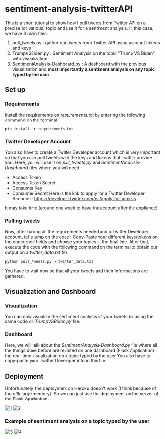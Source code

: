 # sentiment-analysis-twitterAPI
This is a short tutorial to show how I pull tweets from Twitter API on a precise (or various) topic and use it for a sentiment analysis.
In this case, we have 3 main files:
1. pull_tweets.py : gather our tweets from Twitter API using account tokens and keys
2. TrumpVSBiden.py : Sentiment Analysis on the topic "Trump VS Biden" with visualization
3. SentimentAnalysis-Dashboard.py : A dashboard with the previous visualization and **most importantly a sentiment analysis on any topic typed by the user**

## Set up
### Requirements
Install the requirements on *requirements.txt* by entering the following command on the terminal
```
pip install -r requirements.txt
```

### Twitter Developer Account
You also have to create a Twitter Developer account which is very important so that you can pull tweets with the keys and tokens that Twitter provide you.
Here, you will use it on *pull_tweets.py* and *SentimentAnalysis-Dashboard* files where you will need :
* Access Token
* Access Token Secret
* Consumer Key
* Consumer Secret
Here is the link to apply for a Twitter Developer Account: : https://developer.twitter.com/en/apply-for-access
  
It may take time (around one week to have the account after the appliance)

### Pulling tweets
Now, after having all the requirements needed and a Twitter Developer account, let's jump on the code !
Copy-Paste your different keys/tokens on the concerned fields and choose your topics in the final line.
After that, execute the code with the following command on the terminal to obtain our output on a *twitter_data.txt* file:
```
python pull_tweets.py > twitter_data.txt
```
You have to wait now so that all your tweets and their informations are gathered.

## Visualization and Dashboard
### Visualization
You can now visualize the sentiment analysis of your tweets by using the same code on *TrumpVSBiden.py* file.

### Dashboard
Here, we will talk about the *SentimentAnalysis-Dashboard.py* file where all the things done before are reunited on one dashboard (Flask Application) + the real-time visualization on a topic typed by the user
You also have to copy-paste your Twitter Developer info in this file.

## Deployment
Unfortunately, the deployment on Heroku doesn't work (I think because of the *ntlk* large memory).
So we can just use the deployment on the server of the Flask Application.

![1](/images/1.png)
![2](/images/2.png)

### Example of sentiment analysis on a topic typed by the user
![3](/images/3.png)
![4](/images/4.png)